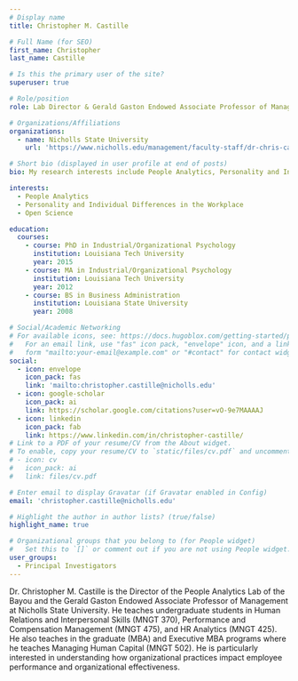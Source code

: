 ```yaml
---
# Display name
title: Christopher M. Castille

# Full Name (for SEO)
first_name: Christopher
last_name: Castille

# Is this the primary user of the site?
superuser: true

# Role/position
role: Lab Director & Gerald Gaston Endowed Associate Professor of Management

# Organizations/Affiliations
organizations:
  - name: Nicholls State University
    url: 'https://www.nicholls.edu/management/faculty-staff/dr-chris-castille/'

# Short bio (displayed in user profile at end of posts)
bio: My research interests include People Analytics, Personality and Individual Differences in the Workplace, and Open Science.

interests:
  - People Analytics
  - Personality and Individual Differences in the Workplace
  - Open Science

education:
  courses:
    - course: PhD in Industrial/Organizational Psychology
      institution: Louisiana Tech University
      year: 2015
    - course: MA in Industrial/Organizational Psychology
      institution: Louisiana Tech University
      year: 2012
    - course: BS in Business Administration
      institution: Louisiana State University
      year: 2008

# Social/Academic Networking
# For available icons, see: https://docs.hugoblox.com/getting-started/page-builder/#icons
#   For an email link, use "fas" icon pack, "envelope" icon, and a link in the
#   form "mailto:your-email@example.com" or "#contact" for contact widget.
social:
  - icon: envelope
    icon_pack: fas
    link: 'mailto:christopher.castille@nicholls.edu'
  - icon: google-scholar
    icon_pack: ai
    link: https://scholar.google.com/citations?user=vO-9e7MAAAAJ
  - icon: linkedin
    icon_pack: fab
    link: https://www.linkedin.com/in/christopher-castille/
# Link to a PDF of your resume/CV from the About widget.
# To enable, copy your resume/CV to `static/files/cv.pdf` and uncomment the lines below.
# - icon: cv
#   icon_pack: ai
#   link: files/cv.pdf

# Enter email to display Gravatar (if Gravatar enabled in Config)
email: 'christopher.castille@nicholls.edu'

# Highlight the author in author lists? (true/false)
highlight_name: true

# Organizational groups that you belong to (for People widget)
#   Set this to `[]` or comment out if you are not using People widget.
user_groups:
  - Principal Investigators
---
```


Dr. Christopher M. Castille is the Director of the People Analytics Lab of the Bayou and the Gerald Gaston Endowed Associate Professor of Management at Nicholls State University. He teaches undergraduate students in Human Relations and Interpersonal Skills (MNGT 370), Performance and Compensation Management (MNGT 475), and HR Analytics (MNGT 425). He also teaches in the graduate (MBA) and Executive MBA programs where he teaches Managing Human Capital (MNGT 502). He is particularly interested in understanding how organizational practices impact employee performance and organizational effectiveness.
